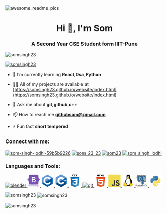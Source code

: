 <img width="1000" alt="awesome_readme_pics" src="https://user-images.githubusercontent.com/91485305/196938698-5406938f-e4e6-4b89-9599-7619342be540.png">

<h1 align="center">Hi 👋, I'm Som</h1>
<h3 align="center">A Second Year CSE Student form IIIT-Pune</h3>

<p align="left"> <img src="https://komarev.com/ghpvc/?username=somsingh23&label=Profile%20views&color=0e75b6&style=flat" alt="somsingh23" /> </p>

<p align="left"> <a href="https://github.com/ryo-ma/github-profile-trophy"><img src="https://github-profile-trophy.vercel.app/?username=somsingh23" alt="somsingh23" /></a> </p>

- 🌱 I’m currently learning **React,Dsa,Python**

- 👨‍💻 All of my projects are available at [https://somsingh23.github.io/website/index.html](https://somsingh23.github.io/website/index.html)

- 💬 Ask me about **git,github,c++**

- 📫 How to reach me **githubsom@gmail.com**

- ⚡ Fun fact **short tempered**

<h3 align="left">Connect with me:</h3>
<p align="left">
<a href="https://linkedin.com/in/som-singh-lodhi-59b5b9226" target="blank"><img align="center" src="https://raw.githubusercontent.com/rahuldkjain/github-profile-readme-generator/master/src/images/icons/Social/linked-in-alt.svg" alt="som-singh-lodhi-59b5b9226" height="30" width="40" /></a>
<a href="https://www.codechef.com/users/som_23_23" target="blank"><img align="center" src="https://cdn.jsdelivr.net/npm/simple-icons@3.1.0/icons/codechef.svg" alt="som_23_23" height="30" width="40" /></a>
<a href="https://codeforces.com/profile/som23" target="blank"><img align="center" src="https://raw.githubusercontent.com/rahuldkjain/github-profile-readme-generator/master/src/images/icons/Social/codeforces.svg" alt="som23" height="30" width="40" /></a>
<a href="https://auth.geeksforgeeks.org/user/som_singh_lodhi" target="blank"><img align="center" src="https://raw.githubusercontent.com/rahuldkjain/github-profile-readme-generator/master/src/images/icons/Social/geeks-for-geeks.svg" alt="som_singh_lodhi" height="30" width="40" /></a>
</p>

<h3 align="left">Languages and Tools:</h3>
<p align="left"> <a href="https://www.blender.org/" target="_blank" rel="noreferrer"> <img src="https://download.blender.org/branding/community/blender_community_badge_white.svg" alt="blender" width="40" height="40"/> </a> <a href="https://getbootstrap.com" target="_blank" rel="noreferrer"> <img src="https://raw.githubusercontent.com/devicons/devicon/master/icons/bootstrap/bootstrap-plain-wordmark.svg" alt="bootstrap" width="40" height="40"/> </a> <a href="https://www.cprogramming.com/" target="_blank" rel="noreferrer"> <img src="https://raw.githubusercontent.com/devicons/devicon/master/icons/c/c-original.svg" alt="c" width="40" height="40"/> </a> <a href="https://www.w3schools.com/cpp/" target="_blank" rel="noreferrer"> <img src="https://raw.githubusercontent.com/devicons/devicon/master/icons/cplusplus/cplusplus-original.svg" alt="cplusplus" width="40" height="40"/> </a> <a href="https://www.w3schools.com/css/" target="_blank" rel="noreferrer"> <img src="https://raw.githubusercontent.com/devicons/devicon/master/icons/css3/css3-original-wordmark.svg" alt="css3" width="40" height="40"/> </a> <a href="https://git-scm.com/" target="_blank" rel="noreferrer"> <img src="https://www.vectorlogo.zone/logos/git-scm/git-scm-icon.svg" alt="git" width="40" height="40"/> </a> <a href="https://www.w3.org/html/" target="_blank" rel="noreferrer"> <img src="https://raw.githubusercontent.com/devicons/devicon/master/icons/html5/html5-original-wordmark.svg" alt="html5" width="40" height="40"/> </a> <a href="https://developer.mozilla.org/en-US/docs/Web/JavaScript" target="_blank" rel="noreferrer"> <img src="https://raw.githubusercontent.com/devicons/devicon/master/icons/javascript/javascript-original.svg" alt="javascript" width="40" height="40"/> </a> <a href="https://www.linux.org/" target="_blank" rel="noreferrer"> <img src="https://raw.githubusercontent.com/devicons/devicon/master/icons/linux/linux-original.svg" alt="linux" width="40" height="40"/> </a> <a href="https://www.postgresql.org" target="_blank" rel="noreferrer"> <img src="https://raw.githubusercontent.com/devicons/devicon/master/icons/postgresql/postgresql-original-wordmark.svg" alt="postgresql" width="40" height="40"/> </a> <a href="https://www.python.org" target="_blank" rel="noreferrer"> <img src="https://raw.githubusercontent.com/devicons/devicon/master/icons/python/python-original.svg" alt="python" width="40" height="40"/> </a> </p>

<p><img align="left" src="https://github-readme-stats.vercel.app/api/top-langs?username=somsingh23&show_icons=true&locale=en&layout=compact" alt="somsingh23" /></p>

<p>&nbsp;<img align="center" src="https://github-readme-stats.vercel.app/api?username=somsingh23&show_icons=true&locale=en" alt="somsingh23" /></p>

<p><img align="center" src="https://github-readme-streak-stats.herokuapp.com/?user=somsingh23&" alt="somsingh23" /></p>

